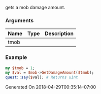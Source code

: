 gets a mob damage amount.
### Arguments
**Name**|**Type**|**Description**
:---|:---|:---
tmob||

### Example

```perl
my $tmob = 1;
my $val = $mob->GetDamageAmount($tmob);
quest::say($val); # Returns uint
```


Generated On 2018-04-29T00:35:14-07:00
